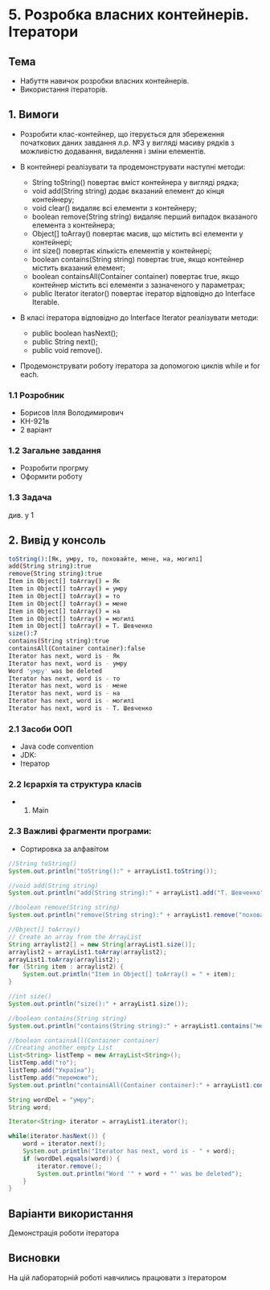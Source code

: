 # 5. Розробка власних контейнерів. Ітератори
## Тема
- Набуття навичок розробки власних контейнерів.
- Використання ітераторів.

## 1. Вимоги
- Розробити клас-контейнер, що ітерується для збереження початкових даних завдання л.р. №3 у вигляді масиву рядків з можливістю додавання, видалення і зміни елементів.
- В контейнері реалізувати та продемонструвати наступні методи:

  - String toString() повертає вміст контейнера у вигляді рядка;
  - void add(String string) додає вказаний елемент до кінця контейнеру;
  - void clear() видаляє всі елементи з контейнеру;
  - boolean remove(String string) видаляє перший випадок вказаного елемента з контейнера;
  - Object[] toArray() повертає масив, що містить всі елементи у контейнері;
  - int size() повертає кількість елементів у контейнері;
  - boolean contains(String string) повертає true, якщо контейнер містить вказаний елемент;
  - boolean containsAll(Container container) повертає true, якщо контейнер містить всі елементи з зазначеного у параметрах;
  - public Iterator<String> iterator() повертає ітератор відповідно до Interface Iterable.
- В класі ітератора відповідно до Interface Iterator реалізувати методи:

  - public boolean hasNext();
  - public String next();
  - public void remove().
- Продемонструвати роботу ітератора за допомогою циклів while и for each.
### 1.1 Розробник
- Борисов Ілля Володимирович
- КН-921в
- 2 варіант

### 1.2 Загальне завдання
- Розробити прогрму 
- Оформити роботу


### 1.3 Задача
див. у 1

## 2. Вивід у консоль
~~~bash
toString():[Як, умру, то, поховайте, мене, на, могилі]
add(String string):true
remove(String string):true
Item in Object[] toArray() = Як
Item in Object[] toArray() = умру
Item in Object[] toArray() = то
Item in Object[] toArray() = мене
Item in Object[] toArray() = на
Item in Object[] toArray() = могилі
Item in Object[] toArray() = Т. Шевченко
size():7
contains(String string):true
containsAll(Container container):false
Iterator has next, word is - Як
Iterator has next, word is - умру
Word 'умру' was be deleted
Iterator has next, word is - то
Iterator has next, word is - мене
Iterator has next, word is - на
Iterator has next, word is - могилі
Iterator has next, word is - Т. Шевченко
~~~
  
### 2.1 Засоби ООП
- Java code convention
- JDK:
- Ітератор
### 2.2 Ієрархія та структура класів
- 1. Main

### 2.3 Важливі фрагменти програми:
- Сортировка за алфавітом
~~~java
//String toString()
System.out.println("toString():" + arrayList1.toString());

//void add(String string)
System.out.println("add(String string):" + arrayList1.add("Т. Шевченко"));

//boolean remove(String string)
System.out.println("remove(String string):" + arrayList1.remove("поховайте"));

//Object[] toArray()
// Create an array from the ArrayList
String arraylist2[] = new String[arrayList1.size()];
arraylist2 = arrayList1.toArray(arraylist2);
arrayList1.toArray(arraylist2);
for (String item : arraylist2) {
    System.out.println("Item in Object[] toArray() = " + item);
}

//int size()
System.out.println("size():" + arrayList1.size());

//boolean contains(String string)
System.out.println("contains(String string):" + arrayList1.contains("мене"));

//boolean containsAll(Container container) 
//Creating another empty List
List<String> listTemp = new ArrayList<String>();
listTemp.add("то");
listTemp.add("Україна");
listTemp.add("переможе");
System.out.println("containsAll(Container container):" + arrayList1.contains(listTemp));

String wordDel = "умру";
String word;

Iterator<String> iterator = arrayList1.iterator();

while(iterator.hasNext()) {
	word = iterator.next();
	System.out.println("Iterator has next, word is - " + word);
	if (wordDel.equals(word)) {
		iterator.remove();
		System.out.println("Word '" + word + "' was be deleted");
	}
}
~~~
## Варіанти використання
Демонстрація роботи ітератора 
## Висновки
На цій лабораторній роботі навчились працювати з ітератором